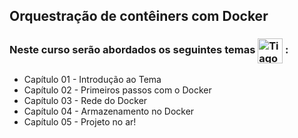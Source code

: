 ## Orquestração de contêiners com Docker

### Neste curso serão abordados os seguintes temas   <img align="center" alt="Tiago-GitHub" height="40" width="40" src="https://cdn.jsdelivr.net/gh/devicons/devicon/icons/docker/docker-original.svg">  :


* Capítulo 01 - Introdução ao Tema  
* Capítulo 02 - Primeiros passos com o Docker
* Capítulo 03 - Rede do Docker
* Capítulo 04 - Armazenamento no Docker
* Capítulo 05 - Projeto no ar!
